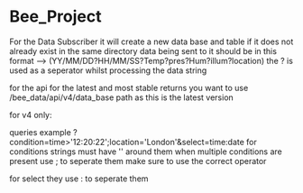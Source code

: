 # Bee_Project
For the Data Subscriber it will create a new data base and table if it does not already exist in the same directory
data being sent to it should be in this format --> (YY/MM/DD?HH/MM/SS?Temp?pres?Hum?illum?location) the ? is used as a seperator whilst processing the data string

for the api for the latest and most stable returns you want to use /bee_data/api/v4/data_base path as this is the latest version

for v4 only:

queries example ?condition=time>'12:20:22';location='London'&select=time:date
for conditions strings must have '' around them 
when multiple conditions are present use ; to seperate them
make sure to use the correct operator


for select they use : to seperate them
